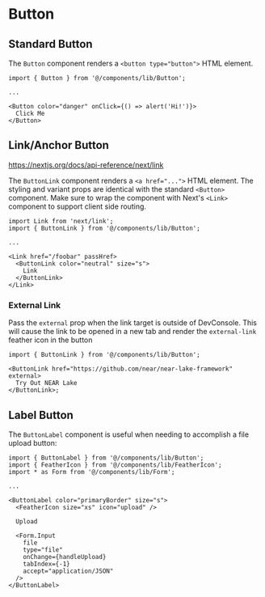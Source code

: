 # Button

## Standard Button

The `Button` component renders a `<button type="button">` HTML element.

```tsx
import { Button } from '@/components/lib/Button';

...

<Button color="danger" onClick={() => alert('Hi!')}>
  Click Me
</Button>
```

## Link/Anchor Button

https://nextjs.org/docs/api-reference/next/link

The `ButtonLink` component renders a `<a href="...">` HTML element. The styling and variant props are identical with the standard `<Button>` component. Make sure to wrap the component with Next's `<Link>` component to support client side routing.

```tsx
import Link from 'next/link';
import { ButtonLink } from '@/components/lib/Button';

...

<Link href="/foobar" passHref>
  <ButtonLink color="neutral" size="s">
    Link
  </ButtonLink>
</Link>
```

### External Link

Pass the `external` prop when the link target is outside of DevConsole. This will cause the link to be opened in a new tab and render the `external-link` feather icon in the button

```tsx
import { ButtonLink } from '@/components/lib/Button';

<ButtonLink href="https://github.com/near/near-lake-framework" external>
  Try Out NEAR Lake
</ButtonLink>;
```

## Label Button

The `ButtonLabel` component is useful when needing to accomplish a file upload button:

```tsx
import { ButtonLabel } from '@/components/lib/Button';
import { FeatherIcon } from '@/components/lib/FeatherIcon';
import * as Form from '@/components/lib/Form';

...

<ButtonLabel color="primaryBorder" size="s">
  <FeatherIcon size="xs" icon="upload" />

  Upload

  <Form.Input
    file
    type="file"
    onChange={handleUpload}
    tabIndex={-1}
    accept="application/JSON"
  />
</ButtonLabel>
```
